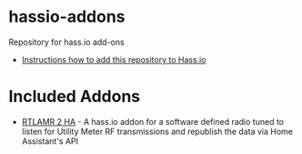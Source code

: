 # hassio-addons
Repository for hass.io add-ons

 - [Instructions how to add this repository to Hass.io](https://home-assistant.io/hassio/installing_third_party_addons/)

# Included Addons 

- [RTLAMR 2 HA](https://github.com/cpyarger/Home-Assistant-Addons/tree/main/RTLAMR-2-HA) - A hass.io addon for a software defined radio tuned to listen for Utility Meter RF transmissions and republish the data via Home Assistant's API